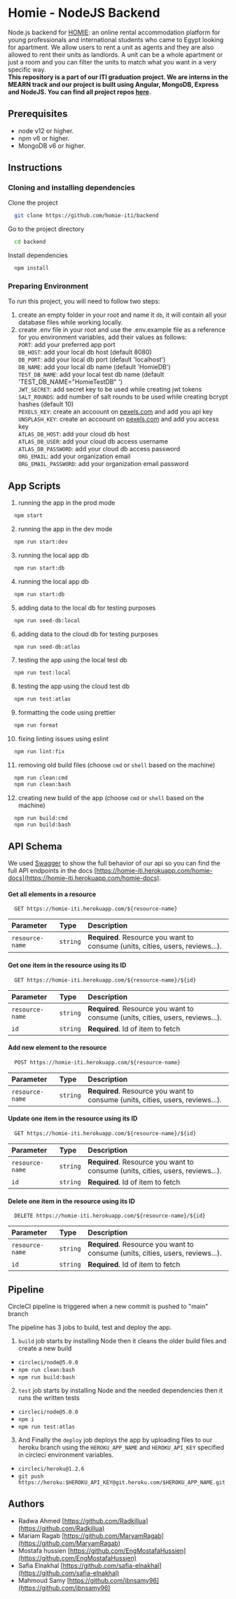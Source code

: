 # Homie - NodeJS Backend

Node.js backend for [HOMIE](https://homie-iti.vercel.app/): an online rental accommodation platform for young professionals and international students who came to Egypt looking for apartment. We allow users to rent a unit as agents and they are also allowed to rent their units as landlords. A unit can be a whole apartment or just a room and you can filter the units to match what you want in a very specific way.  
**This repository is a part of our ITI graduation project. We are interns in the MEARN track and our project is built using Angular, MongoDB, Express and NodeJS. You can find all project repos [here](https://github.com/homie-iti).**

## Prerequisites

-   node v12 or higher.
-   npm v6 or higher.
-   MongoDB v6 or higher.

## Instructions

### Cloning and installing dependencies

Clone the project

```bash
  git clone https://github.com/homie-iti/backend
```

Go to the project directory

```bash
  cd backend
```

Install dependencies

```bash
  npm install
```

### Preparing Environment

To run this project, you will need to follow two steps:

1.  create an empty folder in your root and name it `db`, it will contain all your database files while working locally.
2.  create .env file in your root and use the .env.example file as a reference for you environment variables, add their values as follows:  
    `PORT`: add your preferred app port  
    `DB_HOST`: add your local db host (default 8080)  
    `DB_PORT`: add your local db port (default 'localhost')  
    `DB_NAME`: add your local db name (default 'HomieDB')  
    `TEST_DB_NAME`: add your local test db name (default 'TEST_DB_NAME="HomieTestDB"
    ')  
    `JWT_SECRET`: add secret key to be used while creating jwt tokens  
    `SALT_ROUNDS`: add number of salt rounds to be used while creating bcrypt hashes (default 10)  
    `PEXELS_KEY`: create an accoount on [pexels.com](https://www.pexels.com) and add you api key  
    `UNSPLASH_KEY`: create an accoount on [pexels.com](https://unsplash.com) and add you access key  
    `ATLAS_DB_HOST`: add your cloud db host  
    `ATLAS_DB_USER`: add your cloud db access username  
    `ATLAS_DB_PASSWORD`: add your cloud db access password  
    `ORG_EMAIL`: add your organization email  
    `ORG_EMAIL_PASSWORD`: add your organization email password

## App Scripts

1. running the app in the prod mode

```bash
  npm start
```

2. running the app in the dev mode

```bash
  npm run start:dev
```

3. running the local app db

```bash
  npm run start:db
```

4. running the local app db

```bash
  npm run start:db
```

5. adding data to the local db for testing purposes

```bash
  npm run seed-db:local
```

6. adding data to the cloud db for testing purposes

```bash
  npm run seed-db:atlas
```

7. testing the app using the local test db

```bash
  npm run test:local
```

8. testing the app using the cloud test db

```bash
  npm run test:atlas
```

9. formatting the code using prettier

```bash
  npm run format
```

10. fixing linting issues using eslint

```bash
  npm run lint:fix
```

11. removing old build files (choose `cmd` or `shell` based on the machine)

```bash
  npm run clean:cmd
  npm run clean:bash
```

12. creating new build of the app (choose `cmd` or `shell` based on the machine)

```bash
  npm run build:cmd
  npm run build:bash
```

## API Schema

We used [Swagger](https://swagger.io/) to show the full behavior of our api so you can find the full API endpoints in the docs [https://homie-iti.herokuapp.com/homie-docs](https://homie-iti.herokuapp.com/homie-docs).

#### Get all elements in a resource

```http
  GET https://homie-iti.herokuapp.com/${resource-name}
```

| Parameter       | Type     | Description                                                                    |
| :-------------- | :------- | :----------------------------------------------------------------------------- |
| `resource-name` | `string` | **Required**. Resource you want to consume (units, cities, users, reviews...). |

#### Get one item in the resource using its ID

```http
  GET https://homie-iti.herokuapp.com/${resource-name}/${id}
```

| Parameter       | Type     | Description                                                                    |
| :-------------- | :------- | :----------------------------------------------------------------------------- |
| `resource-name` | `string` | **Required**. Resource you want to consume (units, cities, users, reviews...). |
| `id`            | `string` | **Required**. Id of item to fetch                                              |

#### Add new element to the resource

```http
  POST https://homie-iti.herokuapp.com/${resource-name}
```

| Parameter       | Type     | Description                                                                    |
| :-------------- | :------- | :----------------------------------------------------------------------------- |
| `resource-name` | `string` | **Required**. Resource you want to consume (units, cities, users, reviews...). |

#### Update one item in the resource using its ID

```http
  GET https://homie-iti.herokuapp.com/${resource-name}/${id}
```

| Parameter       | Type     | Description                                                                    |
| :-------------- | :------- | :----------------------------------------------------------------------------- |
| `resource-name` | `string` | **Required**. Resource you want to consume (units, cities, users, reviews...). |
| `id`            | `string` | **Required**. Id of item to fetch                                              |

#### Delete one item in the resource using its ID

```http
  DELETE https://homie-iti.herokuapp.com/${resource-name}/${id}
```

| Parameter       | Type     | Description                                                                    |
| :-------------- | :------- | :----------------------------------------------------------------------------- |
| `resource-name` | `string` | **Required**. Resource you want to consume (units, cities, users, reviews...). |
| `id`            | `string` | **Required**. Id of item to fetch                                              |

## Pipeline

CircleCI pipeline is triggered when a new commit is pushed to "main" branch

The pipeline has 3 jobs to build, test and deploy the app.

1.  `build` job starts by installing Node then it cleans the older build files and create a new build

-   `circleci/node@5.0.0`
-   `npm run clean:bash`
-   `npm run build:bash`

2.  `test` job starts by installing Node and the needed dependencies then it runs the written tests

-   `circleci/node@5.0.0`
-   `npm i`
-   `npm run test:atlas`

3.  And Finally the `deploy` job deploys the app by uploading files to our heroku branch using the `HEROKU_APP_NAME` and `HEROKU_API_KEY` specified in circleci environment variables.

-   `circleci/heroku@1.2.6`
-   `git push https://heroku:$HEROKU_API_KEY@git.heroku.com/$HEROKU_APP_NAME.git`

## Authors

-   Radwa Ahmed [https://github.com/Radkillua](https://github.com/Radkillua)
-   Mariam Ragab [https://github.com/MaryamRagab](https://github.com/MaryamRagab)
-   Mostafa hussien [https://github.com/EngMostafaHussien](https://github.com/EngMostafaHussien)
-   Safia Elnakhal [https://github.com/safia-elnakhal](https://github.com/safia-elnakhal)
-   Mahmoud Samy [https://github.com/ibnsamy96](https://github.com/ibnsamy96)

